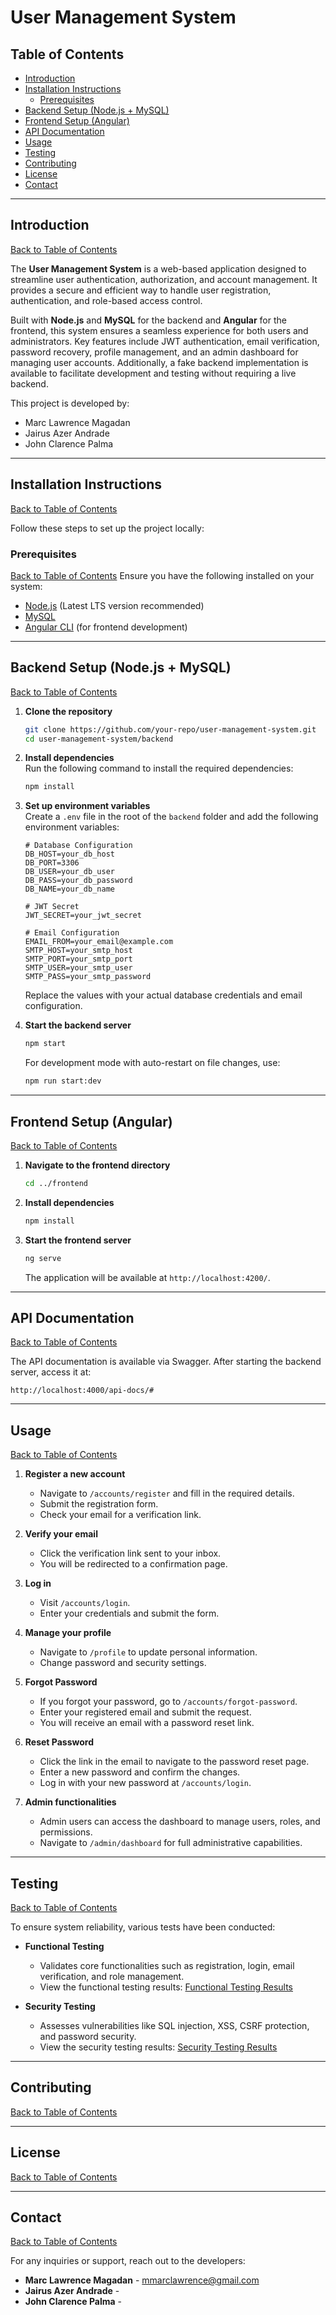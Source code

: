 # User Management System

## Table of Contents

- [Introduction](#introduction)
- [Installation Instructions](#installation-instructions)
  - [Prerequisites](#prerequisites)
- [Backend Setup (Node.js + MySQL)](#backend-setup-nodejs--mysql)
- [Frontend Setup (Angular)](#frontend-setup-angular)
- [API Documentation](#api-documentation)
- [Usage](#usage)
- [Testing](#testing)
- [Contributing](#contributing)
- [License](#license)
- [Contact](#contact)

---

## Introduction

[Back to Table of Contents](#table-of-contents)

The **User Management System** is a web-based application designed to streamline user authentication, authorization, and account management. It provides a secure and efficient way to handle user registration, authentication, and role-based access control. 

Built with **Node.js** and **MySQL** for the backend and **Angular** for the frontend, this system ensures a seamless experience for both users and administrators. Key features include JWT authentication, email verification, password recovery, profile management, and an admin dashboard for managing user accounts. Additionally, a fake backend implementation is available to facilitate development and testing without requiring a live backend.

This project is developed by:
- Marc Lawrence Magadan
- Jairus Azer Andrade
- John Clarence Palma

---

## Installation Instructions

[Back to Table of Contents](#table-of-contents)

Follow these steps to set up the project locally:

### Prerequisites
[Back to Table of Contents](#table-of-contents)
Ensure you have the following installed on your system:
- [Node.js](https://nodejs.org/) (Latest LTS version recommended)
- [MySQL](https://www.mysql.com/)
- [Angular CLI](https://angular.io/cli) (for frontend development)

---

## Backend Setup (Node.js + MySQL)

[Back to Table of Contents](#table-of-contents)

1. **Clone the repository**  
   ```sh
   git clone https://github.com/your-repo/user-management-system.git
   cd user-management-system/backend
   ```

2. **Install dependencies**  
   Run the following command to install the required dependencies:
   ```sh
   npm install 
   ```

3. **Set up environment variables**  
   Create a `.env` file in the root of the `backend` folder and add the following environment variables:
   ```env
   # Database Configuration
   DB_HOST=your_db_host
   DB_PORT=3306
   DB_USER=your_db_user
   DB_PASS=your_db_password
   DB_NAME=your_db_name

   # JWT Secret
   JWT_SECRET=your_jwt_secret

   # Email Configuration
   EMAIL_FROM=your_email@example.com
   SMTP_HOST=your_smtp_host
   SMTP_PORT=your_smtp_port
   SMTP_USER=your_smtp_user
   SMTP_PASS=your_smtp_password
   ```
   Replace the values with your actual database credentials and email configuration.

4. **Start the backend server**  
   ```sh
   npm start
   ```
   For development mode with auto-restart on file changes, use:
   ```sh
   npm run start:dev
   ```

---

## Frontend Setup (Angular)

[Back to Table of Contents](#table-of-contents)

1. **Navigate to the frontend directory**
   ```sh
   cd ../frontend
   ```

2. **Install dependencies**
   ```sh
   npm install
   ```

3. **Start the frontend server**
   ```sh
   ng serve
   ```
   The application will be available at `http://localhost:4200/`.

---

## API Documentation

[Back to Table of Contents](#table-of-contents)

The API documentation is available via Swagger. After starting the backend server, access it at:
```
http://localhost:4000/api-docs/#
```

---

## Usage

[Back to Table of Contents](#table-of-contents)

1. **Register a new account**
   - Navigate to `/accounts/register` and fill in the required details.
   - Submit the registration form.
   - Check your email for a verification link.

2. **Verify your email**
   - Click the verification link sent to your inbox.
   - You will be redirected to a confirmation page.

3. **Log in**
   - Visit `/accounts/login`.
   - Enter your credentials and submit the form.

4. **Manage your profile**
   - Navigate to `/profile` to update personal information.
   - Change password and security settings.

5. **Forgot Password**
   - If you forgot your password, go to `/accounts/forgot-password`.
   - Enter your registered email and submit the request.
   - You will receive an email with a password reset link.

6. **Reset Password**
   - Click the link in the email to navigate to the password reset page.
   - Enter a new password and confirm the changes.
   - Log in with your new password at `/accounts/login`.

7. **Admin functionalities**
   - Admin users can access the dashboard to manage users, roles, and permissions.
   - Navigate to `/admin/dashboard` for full administrative capabilities.

---

## Testing

[Back to Table of Contents](#table-of-contents)

To ensure system reliability, various tests have been conducted:

- **Functional Testing**
  - Validates core functionalities such as registration, login, email verification, and role management.
  - View the functional testing results: [Functional Testing Results](https://docs.google.com/document/d/1SMUoEOjGPUuY5pzQdg6QK1Dx_CC2AjwNqycjrUO3TAg/edit?tab=t.0)

- **Security Testing**
  - Assesses vulnerabilities like SQL injection, XSS, CSRF protection, and password security.
  - View the security testing results: [Security Testing Results](https://docs.google.com/document/d/1SMUoEOjGPUuY5pzQdg6QK1Dx_CC2AjwNqycjrUO3TAg/edit?tab=t.xxta1s6lwy08)

---

## Contributing

[Back to Table of Contents](#table-of-contents)

---

## License

[Back to Table of Contents](#table-of-contents)

---

## Contact

[Back to Table of Contents](#table-of-contents)

For any inquiries or support, reach out to the developers:
- **Marc Lawrence Magadan** - mmarclawrence@gmail.com
- **Jairus Azer Andrade** - 
- **John Clarence Palma** -

